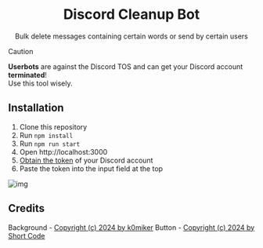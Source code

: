 <div align="center">
<h1>Discord Cleanup Bot</h1>
<p>Bulk delete messages containing certain words or send by certain users</p>
</div>

> [!CAUTION]
> **Userbots** are against the Discord TOS and can get your Discord account **terminated**!  
> Use this tool wisely.  

## Installation

1. Clone this repository
2. Run `npm install`
3. Run `npm run start`
4. Open http://localhost:3000
5. [Obtain the token](https://linuxhint.com/get-discord-token/) of your Discord account
6. Paste the token into the input field at the top

![img](https://github.com/user-attachments/assets/5edc5049-c1b6-4a49-a2f9-eecbc206c6a3)

## Credits

Background - [Copyright (c) 2024 by k0miker](https://codepen.io/k0miker/pen/wvLoevE)
Button - [Copyright (c) 2024 by Short Code](https://codepen.io/ShortCode/pen/oNdBKxo)